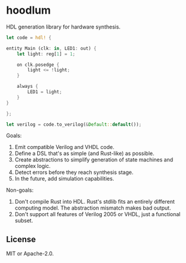 # hoodlum

HDL generation library for hardware synthesis.

```rust
let code = hdl! {

entity Main (clk: in, LED1: out) {
    let light: reg[1] = 1;

    on clk.posedge {
        light <= !light;
    }

    always {
        LED1 = light;
    }
}

};

let verilog = code.to_verilog(&Default::default());
```

Goals:

1. Emit compatible Verilog and VHDL code.
1. Define a DSL that's as simple (and Rust-like) as possible.
1. Create abstractions to simplify generation of state machines and complex logic.
1. Detect errors before they reach synthesis stage.
1. In the future, add simulation capabilities.

Non-goals:

1. Don't compile Rust into HDL. Rust's stdlib fits an entirely different computing
   model. The abstraction mismatch makes bad output.
1. Don't support all features of Verilog 2005 or VHDL, just a functional subset.

## License

MIT or Apache-2.0.
